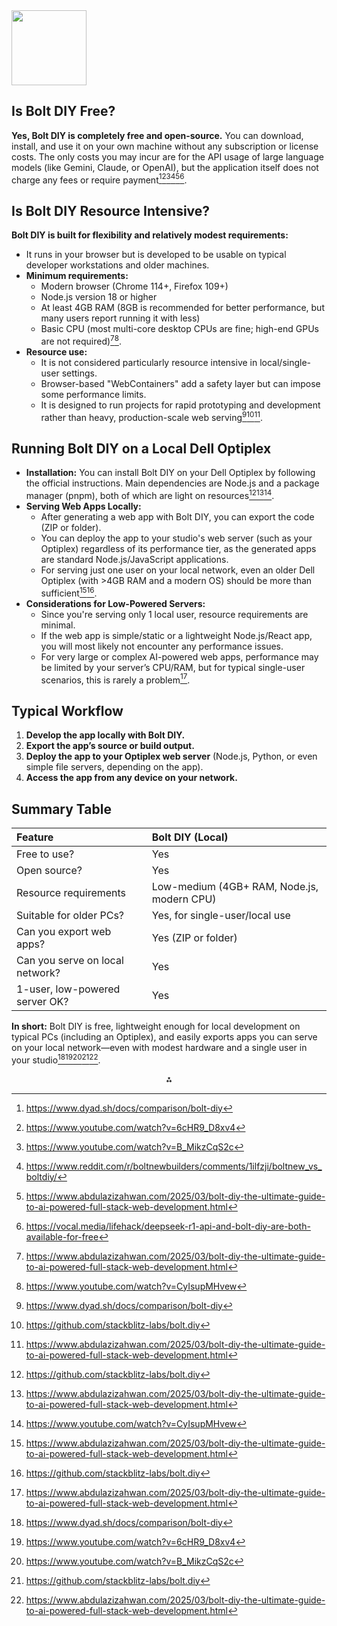 <img src="https://r2cdn.perplexity.ai/pplx-full-logo-primary-dark%402x.png" class="logo" width="120"/>

## Is Bolt DIY Free?

**Yes, Bolt DIY is completely free and open-source.**
You can download, install, and use it on your own machine without any subscription or license costs. The only costs you may incur are for the API usage of large language models (like Gemini, Claude, or OpenAI), but the application itself does not charge any fees or require payment[^1][^2][^3][^4][^5][^6].

## Is Bolt DIY Resource Intensive?

**Bolt DIY is built for flexibility and relatively modest requirements:**

- It runs in your browser but is developed to be usable on typical developer workstations and older machines.
- **Minimum requirements:**
    - Modern browser (Chrome 114+, Firefox 109+)
    - Node.js version 18 or higher
    - At least 4GB RAM (8GB is recommended for better performance, but many users report running it with less)
    - Basic CPU (most multi-core desktop CPUs are fine; high-end GPUs are not required)[^5][^7].
- **Resource use:**
    - It is not considered particularly resource intensive in local/single-user settings.
    - Browser-based "WebContainers" add a safety layer but can impose some performance limits.
    - It is designed to run projects for rapid prototyping and development rather than heavy, production-scale web serving[^1][^8][^5].


## Running Bolt DIY on a Local Dell Optiplex

- **Installation:**
You can install Bolt DIY on your Dell Optiplex by following the official instructions. Main dependencies are Node.js and a package manager (pnpm), both of which are light on resources[^8][^5][^7].
- **Serving Web Apps Locally:**
    - After generating a web app with Bolt DIY, you can export the code (ZIP or folder).
    - You can deploy the app to your studio's web server (such as your Optiplex) regardless of its performance tier, as the generated apps are standard Node.js/JavaScript applications.
    - For serving just one user on your local network, even an older Dell Optiplex (with >4GB RAM and a modern OS) should be more than sufficient[^5][^8].
- **Considerations for Low-Powered Servers:**
    - Since you're serving only 1 local user, resource requirements are minimal.
    - If the web app is simple/static or a lightweight Node.js/React app, you will most likely not encounter any performance issues.
    - For very large or complex AI-powered web apps, performance may be limited by your server’s CPU/RAM, but for typical single-user scenarios, this is rarely a problem[^5].


## Typical Workflow

1. **Develop the app locally with Bolt DIY.**
2. **Export the app’s source or build output.**
3. **Deploy the app to your Optiplex web server** (Node.js, Python, or even simple file servers, depending on the app).
4. **Access the app from any device on your network.**

## Summary Table

| Feature | Bolt DIY (Local) |
| :-- | :-- |
| Free to use? | Yes |
| Open source? | Yes |
| Resource requirements | Low-medium (4GB+ RAM, Node.js, modern CPU) |
| Suitable for older PCs? | Yes, for single-user/local use |
| Can you export web apps? | Yes (ZIP or folder) |
| Can you serve on local network? | Yes |
| 1-user, low-powered server OK? | Yes |

**In short:**
Bolt DIY is free, lightweight enough for local development on typical PCs (including an Optiplex), and easily exports apps you can serve on your local network—even with modest hardware and a single user in your studio[^1][^2][^3][^8][^5].

<div style="text-align: center">⁂</div>

[^1]: https://www.dyad.sh/docs/comparison/bolt-diy

[^2]: https://www.youtube.com/watch?v=6cHR9_D8xv4

[^3]: https://www.youtube.com/watch?v=B_MikzCqS2c

[^4]: https://www.reddit.com/r/boltnewbuilders/comments/1ilfzji/boltnew_vs_boltdiy/

[^5]: https://www.abdulazizahwan.com/2025/03/bolt-diy-the-ultimate-guide-to-ai-powered-full-stack-web-development.html

[^6]: https://vocal.media/lifehack/deepseek-r1-api-and-bolt-diy-are-both-available-for-free

[^7]: https://www.youtube.com/watch?v=CyIsupMHvew

[^8]: https://github.com/stackblitz-labs/bolt.diy

[^9]: https://docs.boltcms.io/5.2/getting-started/requirements

[^10]: https://www.reddit.com/r/boltnewbuilders/comments/1gsw5fw/complete_noob_needs_help_installing_boltnew/

[^11]: https://www.hostinger.com/tutorials/how-to-install-bolt-new

[^12]: https://github.com/stackblitz-labs/bolt.diy/issues/1518

[^13]: https://bolt.new/?showPricing=true

[^14]: https://www.youtube.com/watch?v=8ommGcs_-VU

[^15]: https://stackblitz-labs.github.io/bolt.diy/FAQ/

[^16]: https://thinktank.ottomator.ai/t/new-install-bolt-diy-for-pc-best-guide-available-help-me-build-it/3096

[^17]: https://www.youtube.com/watch?v=XFECpKWCzvE

[^18]: https://thinktank.ottomator.ai/t/new-install-bolt-diy-for-pc-best-guide-available-help-me-build-it/3096/32

[^19]: https://nodeshift.com/blog/bolt-new-your-ai-powered-sidekick-for-full-stack-web-development-install-locally

[^20]: https://thinktank.ottomator.ai/t/everything-you-need-to-get-started-with-bolt-diy/2741

